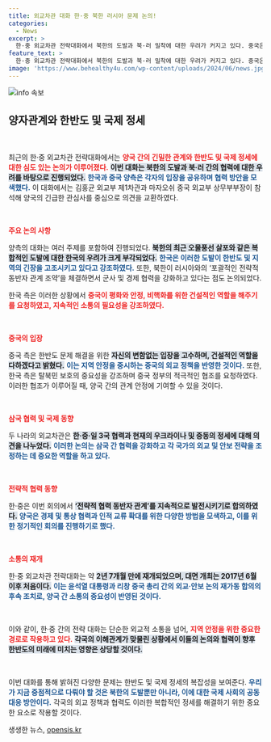 ```yaml
---
title: 외교차관 대화 한·중 북한 러시아 문제 논의!
categories:
  - News
excerpt: >
  한·중 외교차관 전략대화에서 북한의 도발과 북·러 밀착에 대한 우려가 커지고 있다. 중국은 한반도 문제 해결을 위한 건설적 역할을 다짐하며, 양국은 경제 협력 확대에도 합의했다. 긴장 고조 속에서 미래의 협력은 어떻게 펼쳐질까?
feature_text: >
  한·중 외교차관 전략대화에서 북한의 도발과 북·러 밀착에 대한 우려가 커지고 있다. 중국은 한반도 문제 해결을 위한 건설적 역할을 다짐하며, 양국은 경제 협력 확대에도 합의했다. 긴장 고조 속에서 미래의 협력은 어떻게 펼쳐질까?
image: 'https://www.behealthy4u.com/wp-content/uploads/2024/06/news.jpg'
---
```


<p><img src="https://www.behealthy4u.com/wp-content/uploads/2024/06/news.jpg" alt="info 속보" /></p>

<h2 data-ke-size="size26">양자관계와 한반도 및 국제 정세</h2>

<p data-ke-size="size16">&nbsp;</p>

<p>최근의 한·중 외교차관 전략대화에서는 <b><span style="color: #ee2323;">양국 간의 긴밀한 관계와 한반도 및 국제 정세에 대한 심도 있는 논의가 이루어졌다.</span></b> <b><span style="background-color: #21538527;">이번 대화는 북한의 도발과 북·러 간의 협력에 대한 우려를 바탕으로 진행되었다.</span></b> <b><span style="color: #1a5490;">한국과 중국 양측은 각자의 입장을 공유하며 협력 방안을 모색했다.</span></b>  이 대화에서는 김홍균 외교부 제1차관과 마자오쉬 중국 외교부 상무부부장이 참석해 양국의 긴급한 관심사를 중심으로 의견을 교환하였다. </p>

<p data-ke-size="size16">&nbsp;</p>

<p><b><span style="color: #ee2323;">주요 논의 사항</span></b></p>

<p>양측의 대화는 여러 주제를 포함하여 진행되었다. <b><span style="background-color: #21538527;">북한의 최근 오물풍선 살포와 같은 복합적인 도발에 대한 한국의 우려가 크게 부각되었다.</span></b> <b><span style="color: #1a5490;">한국은 이러한 도발이 한반도 및 지역의 긴장을 고조시키고 있다고 강조하였다.</span></b> 또한, 북한이 러시아와의 ‘포괄적인 전략적 동반자 관계 조약’을 체결하면서 군사 및 경제 협력을 강화하고 있다는 점도 논의되었다. </p>

<p>한국 측은 이러한 상황에서 <b><span style="ee2323;color: #ee2323;">중국이 평화와 안정, 비핵화를 위한 건설적인 역할을 해주기를 요청하였고, 지속적인 소통의 필요성을 강조하였다.</span></b></p>

<p data-ke-size="size16">&nbsp;</p>

<p><b><span style="color: #ee2323;">중국의 입장</span></b></p>

<p>중국 측은 한반도 문제 해결을 위한 <b><span style="background-color: #21538527;">자신의 변함없는 입장을 고수하며, 건설적인 역할을 다하겠다고 밝혔다.</span></b> <b><span style="color: #1a5490;">이는 지역 안정을 중시하는 중국의 외교 정책을 반영한 것이다.</span></b> 또한, 한국 측은 탈북민 보호의 중요성을 강조하며 중국 정부의 적극적인 협조를 요청하였다. 이러한 협조가 이루어질 때, 양국 간의 관계 안정에 기여할 수 있을 것이다.</p>

<p data-ke-size="size16">&nbsp;</p>

<p><b><span style="color: #ee2323;">삼국 협력 및 국제 동향</span></b></p>

<p>두 나라의 외교차관은 <b><span style="background-color: #21538527;">한·중·일 3국 협력과 현재의 우크라이나 및 중동의 정세에 대해 의견을 나누었다.</span></b> <b><span style="color: #1a5490;">이러한 논의는 삼국 간 협력을 강화하고 각 국가의 외교 및 안보 전략을 조정하는 데 중요한 역할을 하고 있다.</span></b></p>

<p data-ke-size="size16">&nbsp;</p>

<p><b><span style="color: #ee2323;">전략적 협력 동향</span></b></p>

<p>한·중은 이번 회의에서 <b><span style="background-color: #21538527;">‘전략적 협력 동반자 관계’를 지속적으로 발전시키기로 합의하였다.</span></b> <b><span style="color: #1a5490;">양국은 경제 및 통상 협력과 인적 교류 확대를 위한 다양한 방법을 모색하고, 이를 위한 정기적인 회의를 진행하기로 했다.</span></b> </p>

<p data-ke-size="size16">&nbsp;</p>

<p><b><span style="color: #ee2323;">소통의 재개</span></b></p>

<p>한·중 외교차관 전략대화는 약 <b><span style="background-color: #21538527;">2년 7개월 만에 재개되었으며, 대면 개최는 2017년 6월 이후 처음이다.</span></b> <b><span style="color: #1a5490;">이는 윤석열 대통령과 리창 중국 총리 간의 외교·안보 논의 재가동 합의의 후속 조치로, 양국 간 소통의 중요성이 반영된 것이다.</span></b></p>

<p data-ke-size="size16">&nbsp;</p>

<p>이와 같이, 한·중 간의 전략 대화는 단순한 외교적 소통을 넘어, <b><span style="color: #ee2323;">지역 안정을 위한 중요한 경로로 작용하고 있다.</span></b> <b><span style="background-color: #21538527;">각국의 이해관계가 맞물린 상황에서 이들의 논의와 협력이 향후 한반도의 미래에 미치는 영향은 상당할 것이다.</span></b> </p>

<p data-ke-size="size16">&nbsp;</p>

<p>이번 대화를 통해 밝혀진 다양한 문제는 한반도 및 국제 정세의 복잡성을 보여준다. <b><span style="color: #1a5490;">우리가 지금 중점적으로 다뤄야 할 것은 북한의 도발뿐만 아니라, 이에 대한 국제 사회의 공동 대응 방안이다.</span></b>  각국의 외교 정책과 협력도 이러한 복합적인 정세를 해결하기 위한 중요한 요소로 작용할 것이다.</p>
생생한 뉴스, <a href="https://opensis.kr" rel="dofollow">opensis.kr</a>


